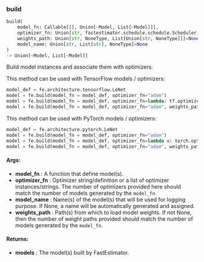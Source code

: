 

### build
```python
build(
	model_fn: Callable[[], Union[~Model, List[~Model]]],
	optimizer_fn: Union[str, fastestimator.schedule.schedule.Scheduler, Callable, List[str], List[Callable], List[fastestimator.schedule.schedule.Scheduler], NoneType],
	weights_path: Union[str, NoneType, List[Union[str, NoneType]]]=None,
	model_name: Union[str, List[str], NoneType]=None
)
-> Union[~Model, List[~Model]]
```
Build model instances and associate them with optimizers.

This method can be used with TensorFlow models / optimizers:
```python
model_def = fe.architecture.tensorflow.LeNet
model = fe.build(model_fn = model_def, optimizer_fn="adam")
model = fe.build(model_fn = model_def, optimizer_fn=lambda: tf.optimizers.Adam(lr=0.1))
model = fe.build(model_fn = model_def, optimizer_fn="adam", weights_path="~/weights.h5")
```

This method can be used with PyTorch models / optimizers:
```python
model_def = fe.architecture.pytorch.LeNet
model = fe.build(model_fn = model_def, optimizer_fn="adam")
model = fe.build(model_fn = model_def, optimizer_fn=lambda x: torch.optim.Adam(params=x, lr=0.1))
model = fe.build(model_fn = model_def, optimizer_fn="adam", weights_path="~/weights.pt)
```


#### Args:

* **model_fn** :  A function that define model(s).
* **optimizer_fn** :  Optimizer string/definition or a list of optimizer instances/strings. The number of optimizers        provided here should match the number of models generated by the `model_fn`.
* **model_name** :  Name(s) of the model(s) that will be used for logging purpose. If None, a name will be        automatically generated and assigned.
* **weights_path** :  Path(s) from which to load model weights. If not None, then the number of weight paths provided        should match the number of models generated by the `model_fn`.

#### Returns:

* **models** :  The model(s) built by FastEstimator.